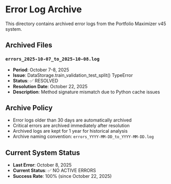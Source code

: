 # Error Log Archive

This directory contains archived error logs from the Portfolio Maximizer v45 system.

## Archived Files

### `errors_2025-10-07_to_2025-10-08.log`
- **Period**: October 7-8, 2025
- **Issue**: DataStorage.train_validation_test_split() TypeError
- **Status**: ✅ RESOLVED
- **Resolution Date**: October 22, 2025
- **Description**: Method signature mismatch due to Python cache issues

## Archive Policy

- Error logs older than 30 days are automatically archived
- Critical errors are archived immediately after resolution
- Archived logs are kept for 1 year for historical analysis
- Archive naming convention: `errors_YYYY-MM-DD_to_YYYY-MM-DD.log`

## Current System Status

- **Last Error**: October 8, 2025
- **Current Status**: ✅ NO ACTIVE ERRORS
- **Success Rate**: 100% (since October 22, 2025)
